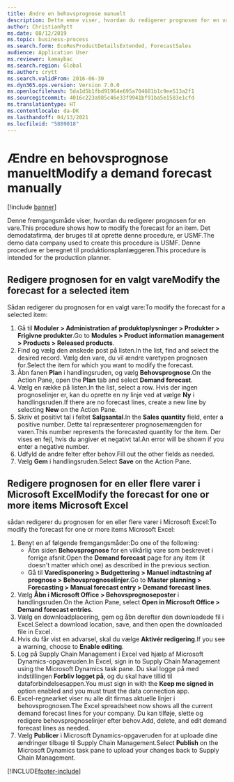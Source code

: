 ```yaml
---
title: Ændre en behovsprognose manuelt
description: Dette emne viser, hvordan du redigerer prognosen for en vare
author: ChristianRytt
ms.date: 08/12/2019
ms.topic: business-process
ms.search.form: EcoResProductDetailsExtended, ForecastSales
audience: Application User
ms.reviewer: kamaybac
ms.search.region: Global
ms.author: crytt
ms.search.validFrom: 2016-06-30
ms.dyn365.ops.version: Version 7.0.0
ms.openlocfilehash: 5da1d5b1fbd91964e695a704681b1c9ee513a2f1
ms.sourcegitcommit: 4016c223a985c46e33f9941bf91ba5e1583e1cfd
ms.translationtype: HT
ms.contentlocale: da-DK
ms.lasthandoff: 04/13/2021
ms.locfileid: "5889018"
---
```

# <a name="modify-a-demand-forecast-manually"></a><span data-ttu-id="fed03-103">Ændre en behovsprognose manuelt</span><span class="sxs-lookup"><span data-stu-id="fed03-103">Modify a demand forecast manually</span></span>

[!include [banner](../../includes/banner.md)]

<span data-ttu-id="fed03-104">Denne fremgangsmåde viser, hvordan du redigerer prognosen for en vare.</span><span class="sxs-lookup"><span data-stu-id="fed03-104">This procedure shows how to modify the forecast for an item.</span></span> <span data-ttu-id="fed03-105">Det demodatafirma, der bruges til at oprette denne procedure, er USMF.</span><span class="sxs-lookup"><span data-stu-id="fed03-105">The demo data company used to create this procedure is USMF.</span></span> <span data-ttu-id="fed03-106">Denne procedure er beregnet til produktionsplanlæggeren.</span><span class="sxs-lookup"><span data-stu-id="fed03-106">This procedure is intended for the production planner.</span></span>

## <a name="modify-the-forecast-for-a-selected-item"></a><span data-ttu-id="fed03-107">Redigere prognosen for en valgt vare</span><span class="sxs-lookup"><span data-stu-id="fed03-107">Modify the forecast for a selected item</span></span>

<span data-ttu-id="fed03-108">Sådan redigerer du prognosen for en valgt vare:</span><span class="sxs-lookup"><span data-stu-id="fed03-108">To modify the forecast for a selected item:</span></span>

1. <span data-ttu-id="fed03-109">Gå til **Moduler \> Administration af produktoplysninger \> Produkter \> Frigivne produkter**.</span><span class="sxs-lookup"><span data-stu-id="fed03-109">Go to **Modules \> Product information management \> Products \> Released products**.</span></span>
1. <span data-ttu-id="fed03-110">Find og vælg den ønskede post på listen.</span><span class="sxs-lookup"><span data-stu-id="fed03-110">In the list, find and select the desired record.</span></span> <span data-ttu-id="fed03-111">Vælg den vare, du vil ændre varetypen prognosen for.</span><span class="sxs-lookup"><span data-stu-id="fed03-111">Select the item for which you want to modify the forecast.</span></span>
1. <span data-ttu-id="fed03-112">Åbn fanen **Plan** i handlingsruden, og vælg **Behovsprognose**.</span><span class="sxs-lookup"><span data-stu-id="fed03-112">On the Action Pane, open the **Plan** tab and select **Demand forecast**.</span></span>
1. <span data-ttu-id="fed03-113">Vælg en række på listen.</span><span class="sxs-lookup"><span data-stu-id="fed03-113">In the list, select a row.</span></span> <span data-ttu-id="fed03-114">Hvis der ingen prognoselinjer er, kan du oprette en ny linje ved at vælge **Ny** i handlingsruden.</span><span class="sxs-lookup"><span data-stu-id="fed03-114">If there are no forecast lines, create a new line by selecting **New** on the Action Pane.</span></span>  
1. <span data-ttu-id="fed03-115">Skriv et positivt tal i feltet **Salgsantal**.</span><span class="sxs-lookup"><span data-stu-id="fed03-115">In the **Sales quantity** field, enter a positive number.</span></span> <span data-ttu-id="fed03-116">Dette tal repræsenterer prognosemængden for varen.</span><span class="sxs-lookup"><span data-stu-id="fed03-116">This number represents the forecasted quantity for the item.</span></span> <span data-ttu-id="fed03-117">Der vises en fejl, hvis du angiver et negativt tal.</span><span class="sxs-lookup"><span data-stu-id="fed03-117">An error will be shown if you enter a negative number.</span></span>
1. <span data-ttu-id="fed03-118">Udfyld de andre felter efter behov.</span><span class="sxs-lookup"><span data-stu-id="fed03-118">Fill out the other fields as needed.</span></span>
1. <span data-ttu-id="fed03-119">Vælg **Gem** i handlingsruden.</span><span class="sxs-lookup"><span data-stu-id="fed03-119">Select **Save** on the Action Pane.</span></span>

## <a name="modify-the-forecast-for-one-or-more-items-microsoft-excel"></a><span data-ttu-id="fed03-120">Redigere prognosen for en eller flere varer i Microsoft Excel</span><span class="sxs-lookup"><span data-stu-id="fed03-120">Modify the forecast for one or more items Microsoft Excel</span></span>

<span data-ttu-id="fed03-121">sådan redigerer du prognosen for en eller flere varer i Microsoft Excel:</span><span class="sxs-lookup"><span data-stu-id="fed03-121">To modify the forecast for one or more items Microsoft Excel:</span></span>

1. <span data-ttu-id="fed03-122">Benyt en af følgende fremgangsmåder:</span><span class="sxs-lookup"><span data-stu-id="fed03-122">Do one of the following:</span></span>
    - <span data-ttu-id="fed03-123">Åbn siden **Behovsprognose** for en vilkårlig vare som beskrevet i forrige afsnit.</span><span class="sxs-lookup"><span data-stu-id="fed03-123">Open the **Demand forecast** page for any item (it doesn't matter which one) as described in the previous section.</span></span>
    - <span data-ttu-id="fed03-124">Gå til **Varedisponering \> Budgettering \> Manuel indtastning af prognose \> Behovsprognoselinjer**.</span><span class="sxs-lookup"><span data-stu-id="fed03-124">Go to **Master planning \> Forecasting \> Manual forecast entry \> Demand forecast lines**.</span></span>
1. <span data-ttu-id="fed03-125">Vælg **Åbn i Microsoft Office \> Behovsprognoseposter** i handlingsruden.</span><span class="sxs-lookup"><span data-stu-id="fed03-125">On the Action Pane, select **Open in Microsoft Office \> Demand forecast entries**.</span></span>
1. <span data-ttu-id="fed03-126">Vælg en downloadplacering, gem og åbn derefter den downloadede fil i Excel.</span><span class="sxs-lookup"><span data-stu-id="fed03-126">Select a download location, save, and then open the downloaded file in Excel.</span></span>
1. <span data-ttu-id="fed03-127">Hvis du får vist en advarsel, skal du vælge **Aktivér redigering**.</span><span class="sxs-lookup"><span data-stu-id="fed03-127">If you see a warning, choose to **Enable editing**.</span></span>
1. <span data-ttu-id="fed03-128">Log på Supply Chain Management i Excel ved hjælp af Microsoft Dynamics-opgaveruden.</span><span class="sxs-lookup"><span data-stu-id="fed03-128">In Excel, sign in to Supply Chain Management using the Microsoft Dynamics task pane.</span></span> <span data-ttu-id="fed03-129">Du skal logge på med indstillingen **Forbliv logget på**, og du skal have tillid til dataforbindelsesappen.</span><span class="sxs-lookup"><span data-stu-id="fed03-129">You must sign in with the **Keep me signed in** option enabled and you must trust the data connection app.</span></span>
1. <span data-ttu-id="fed03-130">Excel-regnearket viser nu alle dit firmas aktuelle linjer i behovsprognosen.</span><span class="sxs-lookup"><span data-stu-id="fed03-130">The Excel spreadsheet now shows all the current demand forecast lines for your company.</span></span>  <span data-ttu-id="fed03-131">Du kan tilføje, slette og redigere behovsprognoselinjer efter behov.</span><span class="sxs-lookup"><span data-stu-id="fed03-131">Add, delete, and edit demand forecast lines as needed.</span></span>
1. <span data-ttu-id="fed03-132">Vælg **Publicer** i Microsoft Dynamics-opgaveruden for at uploade dine ændringer tilbage til Supply Chain Management.</span><span class="sxs-lookup"><span data-stu-id="fed03-132">Select **Publish** on the Microsoft Dynamics task pane to upload your changes back to Supply Chain Management.</span></span>


[!INCLUDE[footer-include](../../../includes/footer-banner.md)]

